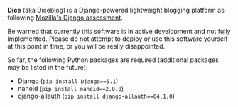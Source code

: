 **Dice** (aka Diceblog) is a Django-powered lightweight blogging platform as following [Mozilla's Django assessment](https://developer.mozilla.org/en-US/docs/Learn/Server-side/Django/django_assessment_blog).

Be warned that currently this software is in active development and not fully implemented. Please do not attempt to deploy or use this software yourself at this point in time, or you will be really disappointed.

So far, the following Python packages are required (additional packages may be listed in the future):
* Django (`pip install Django==5.1`)
* nanoid (`pip install nanoid==2.0.0`)
* django-allauth (`pip install django-allauth==64.1.0`)

